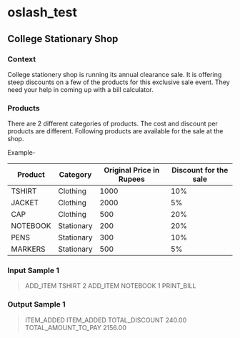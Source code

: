 # oslash_test

## College Stationary Shop

### Context

College stationery shop is running its annual clearance sale. It is offering steep discounts on a few of the products for this exclusive sale event. They need your help in coming up with a bill calculator.

### Products

There are 2 different categories of products. The cost and discount per products are different. Following products are available for the sale at the shop.

Example-

| Product  | Category | Original Price in Rupees | Discount for the sale |
| ------------- | ------------- | ------------- | ------------- |
| TSHIRT  | Clothing  | 1000 | 10% |
| JACKET  | Clothing  | 2000 | 5% |
| CAP | Clothing  | 500 | 20% |
| NOTEBOOK | Stationary  | 200 | 20% |
| PENS | Stationary  | 300 | 10% |
| MARKERS | Stationary  | 500 | 5% |

### Input Sample 1
>ADD_ITEM TSHIRT 2
>ADD_ITEM NOTEBOOK 1
>PRINT_BILL

### Output Sample 1
>ITEM_ADDED
>ITEM_ADDED
>TOTAL_DISCOUNT 240.00
>TOTAL_AMOUNT_TO_PAY 2156.00
